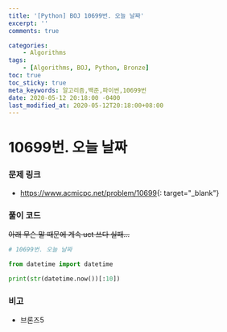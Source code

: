 ```yaml
---
title: '[Python] BOJ 10699번. 오늘 날짜'
excerpt: ''
comments: true

categories:
    - Algorithms
tags:
    - [Algorithms, BOJ, Python, Bronze]
toc: true
toc_sticky: true
meta_keywords: 알고리즘,백준,파이썬,10699번
date: 2020-05-12 20:18:00 -0400
last_modified_at: 2020-05-12T20:18:00+08:00
---
```


# 10699번. 오늘 날짜

### 문제 링크

-   <https://www.acmicpc.net/problem/10699>{: target="\_blank"}

### 풀이 코드

~~아래 무슨 말 때문에 계속 uct 쓰다 실패...~~

```python
# 10699번. 오늘 날짜

from datetime import datetime

print(str(datetime.now())[:10])
```

### 비고

-   브론즈5

